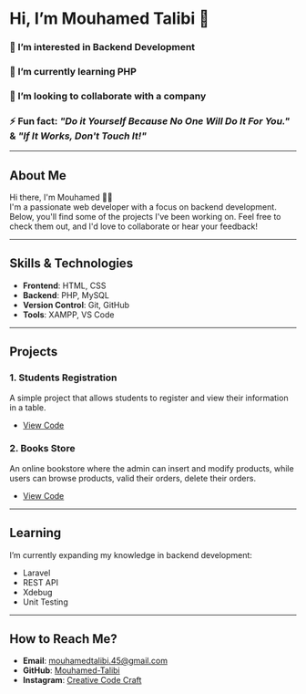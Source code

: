 # Hi, I’m Mouhamed Talibi 👋

### 👀 I’m interested in Backend Development
### 🌱 I’m currently learning PHP
### 💼 I’m looking to collaborate with a company
### ⚡ Fun fact: *"Do it Yourself Because No One Will Do It For You."* & *"If It Works, Don't Touch It!"*

---

## About Me

Hi there, I'm Mouhamed 🖐🏼  
I'm a passionate web developer with a focus on backend development. Below, you'll find some of the projects I've been working on. Feel free to check them out, and I'd love to collaborate or hear your feedback!

---

## Skills & Technologies

- **Frontend**: HTML, CSS  
- **Backend**: PHP, MySQL  
- **Version Control**: Git, GitHub  
- **Tools**: XAMPP, VS Code

---

## Projects

### 1. **Students Registration**  
A simple project that allows students to register and view their information in a table.  
- [View Code](https://github.com/Mouhamed-Talibi/registration)

### 2. **Books Store**  
An online bookstore where the admin can insert and modify products, while users can browse products, valid their orders, delete their orders.  
- [View Code](https://github.com/Mouhamed-Talibi/Books-Store/tree/master)

---

## Learning

I’m currently expanding my knowledge in backend development:
  - Laravel
  - REST API
  - Xdebug
  - Unit Testing

---

## How to Reach Me?

- **Email**: [mouhamedtalibi.45@gmail.com](mailto:mouhamedtalibi.45@gmail.com)  
- **GitHub**: [Mouhamed-Talibi](https://github.com/Mouhamed-Talibi)  
- **Instagram**: [Creative Code Craft](https://instagram.com/creative_code_craft)

